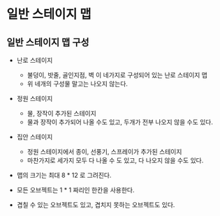 # 일반 스테이지 맵

## 일반 스테이지 맵 구성

* 난로 스테이지
  * 불덩이, 밧줄, 골인지점, 벽 이 네가지로 구성되어 있는 난로 스테이지 맵
  * 위 네개의 구성물 말고는 나오지 않는다.
* 정원 스테이지
  * 물, 장작이 추가된 스테이지
  * 물과 장작이 추가되어 나올 수도 있고, 두개가 전부 나오지 않을 수도 있다. 

* 집안 스테이지
  * 정원 스테이지에서 종이, 선풍기, 스프레이가 추가된 스테이지
  * 마찬가지로 세가지 모두 다 나올 수 도 있고, 다 나오지 않을 수도 있다.

* 맵의 크기는 최대 8 * 12 로 그려진다.
* 모든 오브젝트는 1 * 1 짜리인 한칸을 사용한다.
* 겹칠 수 있는 오브젝트도 있고, 겹치지 못하는 오브젝트도 있다.

